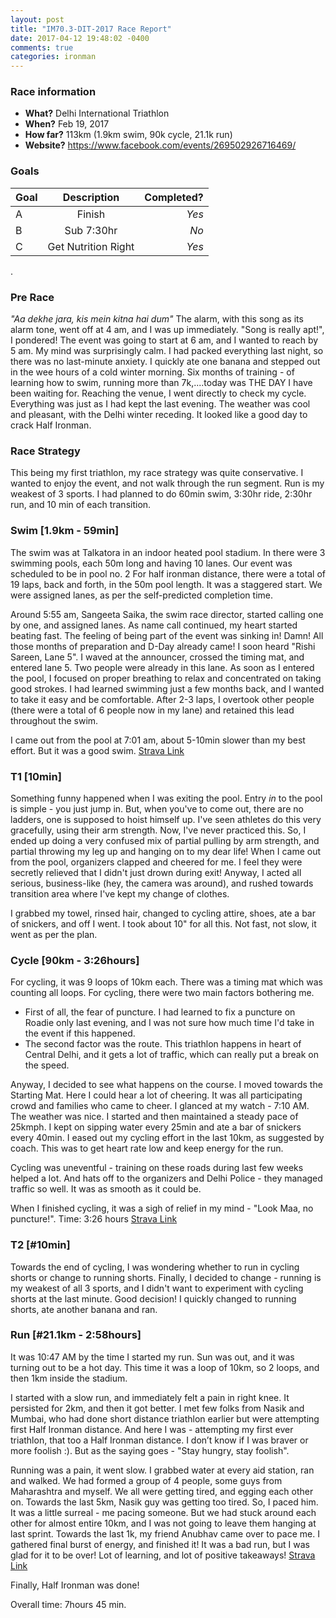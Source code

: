 ```yaml
---
layout: post
title: "IM70.3-DIT-2017 Race Report"
date: 2017-04-12 19:48:02 -0400
comments: true
categories: ironman
---
```


### Race information
* **What?** Delhi International Triathlon
* **When?** Feb 19, 2017
* **How far?** 113km (1.9km swim, 90k cycle, 21.1k run)
* **Website?** https://www.facebook.com/events/269502926716469/

<!--more-->
### Goals

| Goal | Description | Completed? |
|------|:-----------:|-----------:|
| A |Finish | *Yes* |
| B |Sub 7:30hr | *No* |
| C |Get Nutrition Right | *Yes* |
    
.   

### Pre Race
*"Aa dekhe jara, kis mein kitna hai dum"*
The alarm, with this song as its alarm tone, went off at 4 am, and I was up immediately. "Song is really apt!", I pondered!
The event was going to start at 6 am, and I wanted to reach by 5 am.
My mind was surprisingly calm. I had packed everything last night, so there was no last-minute anxiety.
I quickly ate one banana and stepped out in the wee hours of a cold winter morning. Six months of training - of learning how to swim, running more than 7k,....today was THE DAY I have been waiting for.
Reaching the venue, I went directly to check my cycle. Everything was just as I had kept the last evening. The weather was cool and pleasant, with the Delhi winter receding. It looked like a good day to crack Half Ironman.


### Race Strategy
This being my first triathlon, my race strategy was quite conservative. I wanted to enjoy the event, and not walk through the run segment. Run is my weakest of 3 sports. I had planned to do 60min swim, 3:30hr ride, 2:30hr run, and 10 min of each transition.

### Swim [1.9km - 59min]

The swim was at Talkatora in an indoor heated pool stadium. In there were 3 swimming pools, each 50m long and having 10 lanes. Our event was scheduled to be in pool no. 2
For half ironman distance, there were a total of 19 laps, back and forth, in the 50m pool length. It was a staggered start. We were assigned lanes, as per the self-predicted completion time.

Around 5:55 am, Sangeeta Saika, the swim race director, started calling one by one, and assigned lanes.
As name call continued, my heart started beating fast. The feeling of being part of the event was sinking in! Damn! All those months of preparation and D-Day already came!
I soon heard "Rishi Sareen, Lane 5". I waved at the announcer, crossed the timing mat, and entered lane 5. Two people were already in this lane.
As soon as I entered the pool, I focused on proper breathing to relax and concentrated on taking good strokes. I had learned swimming just a few months back, and I wanted to take it easy and be comfortable.
After 2-3 laps, I overtook other people (there were a total of 6 people now in my lane) and retained this lead throughout the swim.

I came out from the pool at 7:01 am, about 5-10min slower than my best effort. But it was a good swim.
[Strava Link](https://www.strava.com/activities/871674073)

### T1 [10min]
Something funny happened when I was exiting the pool. Entry *in* to the pool is simple - you just jump in. But, when you've to come out, there are no ladders, one is supposed to hoist himself up. I've seen athletes do this very gracefully, using their arm strength. Now, I've never practiced this. So, I ended up doing a very confused mix of partial pulling by arm strength, and partial throwing my leg up and hanging on to my dear life!
When I came out from the pool, organizers clapped and cheered for me. I feel they were secretly relieved that I didn't just drown during exit! Anyway, I acted all serious, business-like (hey, the camera was around), and rushed towards transition area where I've kept my change of clothes.

I grabbed my towel, rinsed hair, changed to cycling attire, shoes, ate a bar of snickers, and off I went.
I took about 10" for all this. Not fast, not slow, it went as per the plan.

### Cycle [90km - 3:26hours]
For cycling, it was 9 loops of 10km each. There was a timing mat which was counting all loops.
For cycling, there were two main factors bothering me.
- First of all, the fear of puncture. I had learned to fix a puncture on Roadie only last evening, and I was not sure how much time I'd take in the event if this happened.
- The second factor was the route. This triathlon happens in heart of Central Delhi, and it gets a lot of traffic, which can really put a break on the speed.


Anyway, I decided to see what happens on the course. I moved towards the Starting Mat. Here I could hear a lot of cheering. It was all participating crowd and families who came to cheer.
I glanced at my watch - 7:10 AM. The weather was nice.
I started and then maintained a steady pace of 25kmph. I kept on sipping water every 25min and ate a bar of snickers every 40min.
I eased out my cycling effort in the last 10km, as suggested by coach. This was to get heart rate low and keep energy for the run.

Cycling was uneventful - training on these roads during last few weeks helped a lot. And hats off to the organizers and Delhi Police - they managed traffic so well. It was as smooth as it could be.

When I finished cycling, it was a sigh of relief in my mind - "Look Maa, no puncture!".
Time: 3:26 hours
[Strava Link](https://www.strava.com/activities/871526263)

### T2 [#10min]
Towards the end of cycling, I was wondering whether to run in cycling shorts or change to running shorts. Finally, I decided to change - running is my weakest of all 3 sports, and I didn't want to experiment with cycling shorts at the last minute. Good decision! I quickly changed to running shorts, ate another banana and ran.


### Run [#21.1km - 2:58hours]
It was 10:47 AM by the time I started my run. Sun was out, and it was turning out to be a hot day. This time it was a loop of 10km, so 2 loops, and then 1km inside the stadium.

I started with a slow run, and immediately felt a pain in right knee. It persisted for 2km, and then it got better. I met few folks from Nasik and Mumbai, who had done short distance triathlon earlier but were attempting first Half Ironman distance. And here I was - attempting my first ever triathlon, that too a Half Ironman distance. I don’t know if I was braver or more foolish :). But as the saying goes - "Stay hungry, stay foolish".

Running was a pain, it went slow. I grabbed water at every aid station, ran and walked. We had formed a group of 4 people, some guys from Maharashtra and myself. We all were getting tired, and egging each other on. Towards the last 5km, Nasik guy was getting too tired. So, I paced him. It was a little surreal - me pacing someone. But we had stuck around each other for almost entire 10km, and I was not going to leave them hanging at last sprint.
Towards the last 1k, my friend Anubhav came over to pace me. I gathered final burst of energy, and finished it!
It was a bad run, but I was glad for it to be over! Lot of learning, and lot of positive takeaways!
[Strava Link](https://www.strava.com/activities/871601691)

Finally, Half Ironman was done!

Overall time: 7hours 45 min.



